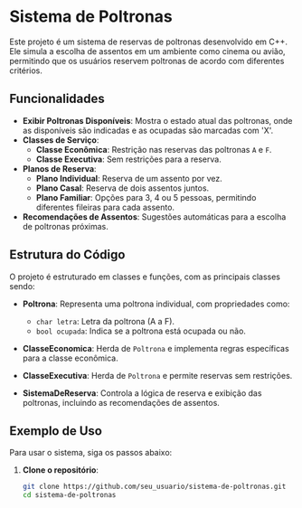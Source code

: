 # Sistema de Poltronas

Este projeto é um sistema de reservas de poltronas desenvolvido em C++. Ele simula a escolha de assentos em um ambiente como cinema ou avião, permitindo que os usuários reservem poltronas de acordo com diferentes critérios.

## Funcionalidades

- **Exibir Poltronas Disponíveis**: Mostra o estado atual das poltronas, onde as disponíveis são indicadas e as ocupadas são marcadas com 'X'.
- **Classes de Serviço**:
  - **Classe Econômica**: Restrição nas reservas das poltronas `A` e `F`.
  - **Classe Executiva**: Sem restrições para a reserva.
- **Planos de Reserva**:
  - **Plano Individual**: Reserva de um assento por vez.
  - **Plano Casal**: Reserva de dois assentos juntos.
  - **Plano Familiar**: Opções para 3, 4 ou 5 pessoas, permitindo diferentes fileiras para cada assento.
- **Recomendações de Assentos**: Sugestões automáticas para a escolha de poltronas próximas.

## Estrutura do Código

O projeto é estruturado em classes e funções, com as principais classes sendo:

- **Poltrona**: Representa uma poltrona individual, com propriedades como:
  - `char letra`: Letra da poltrona (A a F).
  - `bool ocupada`: Indica se a poltrona está ocupada ou não.

- **ClasseEconomica**: Herda de `Poltrona` e implementa regras específicas para a classe econômica.

- **ClasseExecutiva**: Herda de `Poltrona` e permite reservas sem restrições.

- **SistemaDeReserva**: Controla a lógica de reserva e exibição das poltronas, incluindo as recomendações de assentos.

## Exemplo de Uso

Para usar o sistema, siga os passos abaixo:

1. **Clone o repositório**:
   ```bash
   git clone https://github.com/seu_usuario/sistema-de-poltronas.git
   cd sistema-de-poltronas
